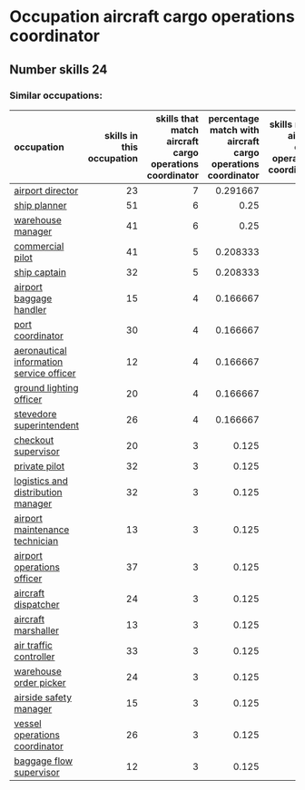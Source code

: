 # Occupation aircraft cargo operations coordinator
## Number skills 24
### Similar occupations:
| occupation                                                                              |   skills in this occupation |   skills that match aircraft cargo operations coordinator |   percentage match with aircraft cargo operations coordinator |   skills not in aircraft cargo operations coordinator |
|:----------------------------------------------------------------------------------------|----------------------------:|----------------------------------------------------------:|--------------------------------------------------------------:|------------------------------------------------------:|
| [airport director](airport_director.md)                                                 |                          23 |                                                         7 |                                                      0.291667 |                                                    16 |
| [ship planner](ship_planner.md)                                                         |                          51 |                                                         6 |                                                      0.25     |                                                    45 |
| [warehouse manager](warehouse_manager.md)                                               |                          41 |                                                         6 |                                                      0.25     |                                                    35 |
| [commercial pilot](commercial_pilot.md)                                                 |                          41 |                                                         5 |                                                      0.208333 |                                                    36 |
| [ship captain](ship_captain.md)                                                         |                          32 |                                                         5 |                                                      0.208333 |                                                    27 |
| [airport baggage handler](airport_baggage_handler.md)                                   |                          15 |                                                         4 |                                                      0.166667 |                                                    11 |
| [port coordinator](port_coordinator.md)                                                 |                          30 |                                                         4 |                                                      0.166667 |                                                    26 |
| [aeronautical information service officer](aeronautical_information_service_officer.md) |                          12 |                                                         4 |                                                      0.166667 |                                                     8 |
| [ground lighting officer](ground_lighting_officer.md)                                   |                          20 |                                                         4 |                                                      0.166667 |                                                    16 |
| [stevedore superintendent](stevedore_superintendent.md)                                 |                          26 |                                                         4 |                                                      0.166667 |                                                    22 |
| [checkout supervisor](checkout_supervisor.md)                                           |                          20 |                                                         3 |                                                      0.125    |                                                    17 |
| [private pilot](private_pilot.md)                                                       |                          32 |                                                         3 |                                                      0.125    |                                                    29 |
| [logistics and distribution manager](logistics_and_distribution_manager.md)             |                          32 |                                                         3 |                                                      0.125    |                                                    29 |
| [airport maintenance technician](airport_maintenance_technician.md)                     |                          13 |                                                         3 |                                                      0.125    |                                                    10 |
| [airport operations officer](airport_operations_officer.md)                             |                          37 |                                                         3 |                                                      0.125    |                                                    34 |
| [aircraft dispatcher](aircraft_dispatcher.md)                                           |                          24 |                                                         3 |                                                      0.125    |                                                    21 |
| [aircraft marshaller](aircraft_marshaller.md)                                           |                          13 |                                                         3 |                                                      0.125    |                                                    10 |
| [air traffic controller](air_traffic_controller.md)                                     |                          33 |                                                         3 |                                                      0.125    |                                                    30 |
| [warehouse order picker](warehouse_order_picker.md)                                     |                          24 |                                                         3 |                                                      0.125    |                                                    21 |
| [airside safety manager](airside_safety_manager.md)                                     |                          15 |                                                         3 |                                                      0.125    |                                                    12 |
| [vessel operations coordinator](vessel_operations_coordinator.md)                       |                          26 |                                                         3 |                                                      0.125    |                                                    23 |
| [baggage flow supervisor](baggage_flow_supervisor.md)                                   |                          12 |                                                         3 |                                                      0.125    |                                                     9 |
